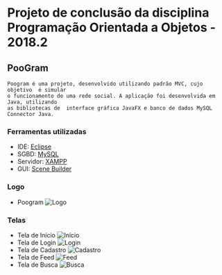 # Projeto de conclusão da disciplina Programação Orientada a Objetos - 2018.2

## PooGram
	Poogram é uma projeto, desenvolvido utilizando padrão MVC, cujo objetivo  é simular
	o funcionamento de uma rede social. A aplicação foi desenvolvida em Java, utilizando
	as bibliotecas de  interface gráfica JavaFX e banco de dados MySQL Connector Java.

### Ferramentas utilizadas
- IDE: [Eclipse](https://www.eclipse.org/)
- SGBD: [MySQL](https://www.mysql.com/)
- Servidor: [XAMPP](https://www.apachefriends.org/index.html)
- GUI: [Scene Builder](https://gluonhq.com/products/scene-builder/)

### Logo
- Poogram
	![Logo](https://user-images.githubusercontent.com/36522393/54891265-9775a100-4e8b-11e9-9366-21776f8a63d5.png)

### Telas
- Tela de Início
	![Início](https://user-images.githubusercontent.com/36522393/54892196-60a18a00-4e8f-11e9-8501-9f07cecd9d4e.png)
- Tela de Login
	![Login](https://user-images.githubusercontent.com/36522393/54891946-36030180-4e8e-11e9-8ce8-d8cd7b226cb5.jpg)
- Tela de Cadastro
	![Cadastro](https://user-images.githubusercontent.com/36522393/54892200-64cda780-4e8f-11e9-8bf3-eb2c7e50e398.png)
- Tela de Feed
	![Feed](https://user-images.githubusercontent.com/36522393/54891932-22f03180-4e8e-11e9-8aa5-cbd71f279e59.jpg)
- Tela de Busca
	![Busca](https://user-images.githubusercontent.com/36522393/54892203-6a2af200-4e8f-11e9-8d0e-f1d705a2a57b.png)

